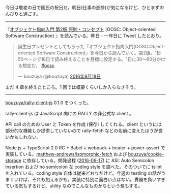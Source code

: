 今日は敬老の日で国民の祝日だ。明日(仕事の進捗)が気になるけど、ひとまずのんびりと過ごす。

-----

『[オブジェクト指向入門 第2版 原則・コンセプト](https://www.amazon.co.jp/dp/4798111112) (OOSC: Object-oriented Software Construction) 』を読んでいる。昨日・一昨日に Tweet したとおり。

<blockquote class="twitter-tweet" data-lang="ja"><p lang="ja" dir="ltr">誕生日プレゼントとしてもらった『オブジェクト指向入門(OOSC:Object-oriented Software Construction)』を今日から読んでいく。第2版。1日50ページで18日で読み終えることを目標に設定する。1日に30〜60分かける想定だ。 <a href="https://twitter.com/hashtag/oosc?src=hash">#oosc</a></p>&mdash; bouzuya (@bouzuya) <a href="https://twitter.com/bouzuya/status/777321596704792576">2016年9月18日</a></blockquote>
<script async src="//platform.twitter.com/widgets.js" charset="utf-8"></script>

まだ 4 章を終えたところ。1 回では概要くらいしか入らなさそう。

-----

[bouzuya/rally-client-js][] 0.1.0 をつくった。

rally-client-js は JavaScript 向けの RALLY の非公式な client 。

API call のための User と Token を作成 (保存) してくれる。client というには部分的な機能しか提供していないので rally-fetch などの名前に変えたほうが良いかもしれない。

Node.js + TypeScript 2.0 RC + Babel + webpack + beater + power-assert で実装している。[matthew-andrews/isomorphic-fetch][] および [bouzuya/cookie-storage][] に依存している。開発過程 ([2016-09-17][]) に ASI: Auto Semicolon Insertion および no semicolon な coding style を調べた。そのついでに tslint を入れている。coding style 自体は従来どおりだけど。今週の testling の話がうまくいけば、それも加えるかも。実装に特別に面白い点はない。責務を負いすぎている気もするけど、utility なのでこんなものかなという気もする。

[2016-09-17]: https://blog.bouzuya.net/2016/09/17/
[bouzuya/cookie-storage]: https://github.com/bouzuya/cookie-storage
[bouzuya/rally-client-js]: https://github.com/bouzuya/rally-client-js
[matthew-andrews/isomorphic-fetch]: https://github.com/matthew-andrews/isomorphic-fetch
